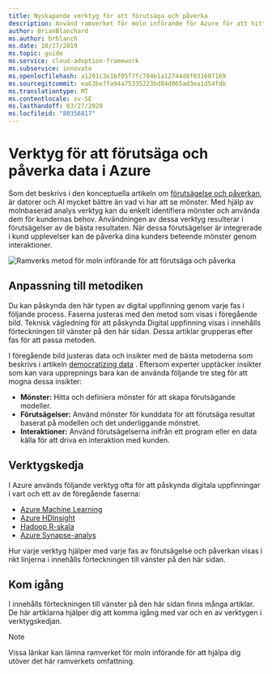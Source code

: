 ```yaml
---
title: Nyskapande verktyg för att förutsäga och påverka
description: Använd ramverket för moln införande för Azure för att hitta analys verktyg som hjälper dig att identifiera mönster, integrera förutsägelser och påverka kund beteendet.
author: BrianBlanchard
ms.author: brblanch
ms.date: 10/17/2019
ms.topic: guide
ms.service: cloud-adoption-framework
ms.subservice: innovate
ms.openlocfilehash: a1201c3e1bf05f7fc704b1a12744d8f031607169
ms.sourcegitcommit: ea63be7fa94a75335223bd84d065ad3ea1d54fdb
ms.translationtype: MT
ms.contentlocale: sv-SE
ms.lasthandoff: 03/27/2020
ms.locfileid: "80356817"
---
```

# <a name="tools-to-predict-and-influence-data-in-azure"></a>Verktyg för att förutsäga och påverka data i Azure

Som det beskrivs i den konceptuella artikeln om [förutsägelse och påverkan](../considerations/predict.md), är datorer och AI mycket bättre än vad vi har att se mönster. Med hjälp av molnbaserad analys verktyg kan du enkelt identifiera mönster och använda dem för kundernas behov. Användningen av dessa verktyg resulterar i förutsägelser av de bästa resultaten. När dessa förutsägelser är integrerade i kund upplevelser kan de påverka dina kunders beteende mönster genom interaktioner.

![Ramverks metod för moln införande för att förutsäga och påverka](../../_images/innovate/predict-and-influence.png)

## <a name="alignment-to-the-methodology"></a>Anpassning till metodiken

Du kan påskynda den här typen av digital uppfinning genom varje fas i följande process. Faserna justeras med den metod som visas i föregående bild. Teknisk vägledning för att påskynda Digital uppfinning visas i innehålls förteckningen till vänster på den här sidan. Dessa artiklar grupperas efter fas för att passa metoden.

I föregående bild justeras data och insikter med de bästa metoderna som beskrivs i artikeln [democratizing data](./data.md) . Eftersom experter upptäcker insikter som kan vara upprepnings bara kan de använda följande tre steg för att mogna dessa insikter:

- **Mönster:** Hitta och definiera mönster för att skapa förutsägande modeller.
- **Förutsägelser:** Använd mönster för kunddata för att förutsäga resultat baserat på modellen och det underliggande mönstret.
- **Interaktioner:** Använd förutsägelserna inifrån ett program eller en data källa för att driva en interaktion med kunden.

## <a name="toolchain"></a>Verktygskedja

I Azure används följande verktyg ofta för att påskynda digitala uppfinningar i vart och ett av de föregående faserna:

- [Azure Machine Learning](https://docs.microsoft.com/azure/machine-learning)
- [Azure HDInsight](https://docs.microsoft.com/azure/hdinsight)
- [Hadoop R-skala](https://docs.microsoft.com/azure/hdinsight/hdinsight-hadoop-r-scaler-sparkr)
- [Azure Synapse-analys](https://docs.microsoft.com/azure/synapse-analytics)

Hur varje verktyg hjälper med varje fas av förutsägelse och påverkan visas i rikt linjerna i innehålls förteckningen till vänster på den här sidan.

## <a name="get-started"></a>Kom igång

I innehålls förteckningen till vänster på den här sidan finns många artiklar. De här artiklarna hjälper dig att komma igång med var och en av verktygen i verktygskedjan.

> [!NOTE]
> Vissa länkar kan lämna ramverket för moln införande för att hjälpa dig utöver det här ramverkets omfattning.
